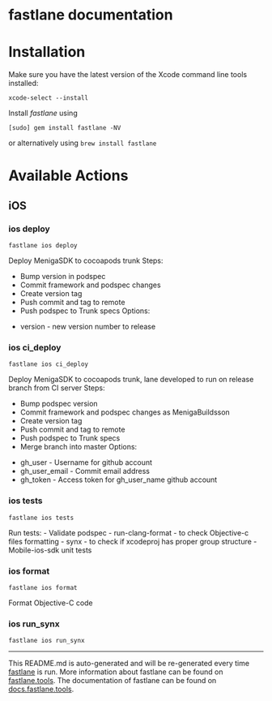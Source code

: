 fastlane documentation
================
# Installation

Make sure you have the latest version of the Xcode command line tools installed:

```
xcode-select --install
```

Install _fastlane_ using
```
[sudo] gem install fastlane -NV
```
or alternatively using `brew install fastlane`

# Available Actions
## iOS
### ios deploy
```
fastlane ios deploy
```
Deploy MenigaSDK to cocoapods trunk
  Steps:
   * Bump version in podspec
   * Commit framework and podspec changes
   * Create version tag
   * Push commit and tag to remote
   * Push podspec to Trunk specs
  Options:  
  - version - new version number to release
  
### ios ci_deploy
```
fastlane ios ci_deploy
```
Deploy MenigaSDK to cocoapods trunk, 
  lane developed to run on release branch from CI server
  Steps:
   * Bump podspec version
   * Commit framework and podspec changes as MenigaBuildsson
   * Create version tag
   * Push commit and tag to remote
   * Push podspec to Trunk specs
   * Merge branch into master
  Options:  
  - gh_user - Username for github account 
  - gh_user_email - Commit email address 
  - gh_token - Access token for gh_user_name github account 
  
### ios tests
```
fastlane ios tests
```
Run tests:
    - Validate podspec
    - run-clang-format - to check Objective-c files formatting
    - synx - to check if xcodeproj has proper group structure
    - Mobile-ios-sdk unit tests
  
### ios format
```
fastlane ios format
```
Format Objective-C code
### ios run_synx
```
fastlane ios run_synx
```


----

This README.md is auto-generated and will be re-generated every time [fastlane](https://fastlane.tools) is run.
More information about fastlane can be found on [fastlane.tools](https://fastlane.tools).
The documentation of fastlane can be found on [docs.fastlane.tools](https://docs.fastlane.tools).
